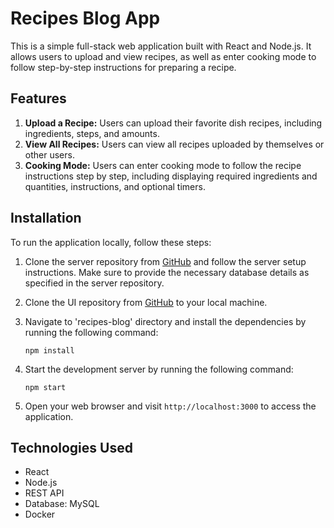 
# Recipes Blog App

This is a simple full-stack web application built with React and Node.js. It allows users to upload and view recipes, as well as enter cooking mode to follow step-by-step instructions for preparing a recipe.

## Features

1. **Upload a Recipe:** Users can upload their favorite dish recipes, including ingredients, steps, and amounts.
2. **View All Recipes:** Users can view all recipes uploaded by themselves or other users.
3. **Cooking Mode:** Users can enter cooking mode to follow the recipe instructions step by step, including displaying required ingredients and quantities, instructions, and optional timers.

## Installation

To run the application locally, follow these steps:

1. Clone the server repository from [GitHub](https://github.com/SaharTirosh/recipes-blog-server.git) and follow the server setup instructions. Make sure to provide the necessary database details as specified in the server repository.

2. Clone the UI repository from [GitHub](https://github.com/SaharTirosh/recipes-blog-ui.git) to your local machine.

3. Navigate to 'recipes-blog' directory and install the dependencies by running the following command:

   ```shell
   npm install
   ```

4. Start the development server by running the following command:

   ```shell
   npm start
   ```

5. Open your web browser and visit `http://localhost:3000` to access the application.

## Technologies Used

- React
- Node.js
- REST API
- Database: MySQL
- Docker
